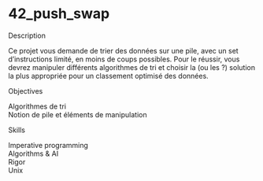 # 42_push_swap

Description

Ce projet vous demande de trier des données sur une pile, avec un set d’instructions limité, en moins de coups possibles. Pour le réussir, vous devrez manipuler différents algorithmes de tri et choisir la (ou les ?) solution la plus appropriée pour un classement optimisé des données.

Objectives

Algorithmes de tri   
Notion de pile et éléments de manipulation   

Skills

Imperative programming   
Algorithms & AI   
Rigor   
Unix   
